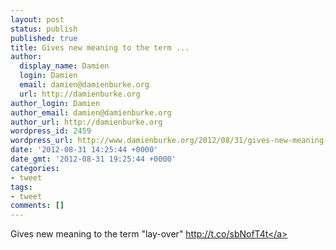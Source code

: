 ```yaml
---
layout: post
status: publish
published: true
title: Gives new meaning to the term ...
author:
  display_name: Damien
  login: Damien
  email: damien@damienburke.org
  url: http://damienburke.org
author_login: Damien
author_email: damien@damienburke.org
author_url: http://damienburke.org
wordpress_id: 2459
wordpress_url: http://www.damienburke.org/2012/08/31/gives-new-meaning-to-the-term/
date: '2012-08-31 14:25:44 +0000'
date_gmt: '2012-08-31 19:25:44 +0000'
categories:
- tweet
tags:
- tweet
comments: []
---
```

<p>Gives new meaning to the term "lay-over" <a href="http:&#47;&#47;t.co&#47;sbNofT4t" rel="nofollow">http:&#47;&#47;t.co&#47;sbNofT4t<&#47;a></p>
